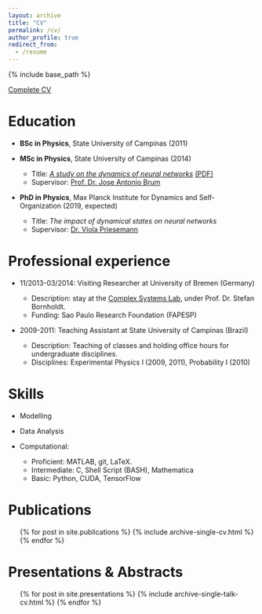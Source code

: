 ```yaml
---
layout: archive
title: "CV"
permalink: /cv/
author_profile: true
redirect_from:
  - /resume
---
```


{% include base_path %}


[Complete CV](https://www.dropbox.com/s/7ry6re5p9fz6j0k/CV%20Joao.pdf?dl=1)

Education
======
* **BSc in Physics**, State University of Campinas (2011)

* **MSc in Physics**, State University of Campinas (2014)
  * Title: [*A study on the dynamics of neural networks*](http://repositorio.unicamp.br/jspui/handle/REPOSIP/276962) [(PDF)](http://joaopn.github.io/dissertations/MSc_Dissertation.pdf)
  * Supervisor: [Prof. Dr. Jose Antonio Brum](https://sites.ifi.unicamp.br/brum/en/)

* **PhD in Physics**, Max Planck Institute for Dynamics and Self-Organization (2019, expected)
  * Title: *The impact of dynamical states on neural networks*
  * Supervisor: [Dr. Viola Priesemann](http://www.viola-priesemann.de)

Professional experience
======
* 11/2013-03/2014: Visiting Researcher at University of Bremen (Germany)
  * Description: stay at the [Complex Systems Lab](http://www.itp.uni-bremen.de/complex/), under Prof. Dr. Stefan Bornholdt.
  * Funding: Sao Paulo Research Foundation (FAPESP)

* 2009-2011: Teaching Assistant at State University of Campinas (Brazil)
  * Description: Teaching of classes and holding office hours for undergraduate disciplines.
  * Disciplines: Experimental Physics I (2009, 2011), Probability I (2010)

Skills
======

* Modelling

* Data Analysis

* Computational:
  * Proficient: MATLAB, git, LaTeX.
  * Intermediate: C, Shell Script (BASH), Mathematica
  * Basic: Python, CUDA, TensorFlow


Publications
======
  <ul>{% for post in site.publications %}
    {% include archive-single-cv.html %}
  {% endfor %}</ul>

Presentations & Abstracts
======
  <ul>{% for post in site.presentations %}
    {% include archive-single-talk-cv.html %}
  {% endfor %}</ul>

